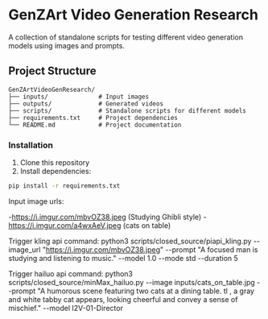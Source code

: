 # GenZArt Video Generation Research

A collection of standalone scripts for testing different video generation models using images and prompts.

## Project Structure

```
GenZArtVideoGenResearch/
├── inputs/              # Input images 
├── outputs/             # Generated videos
├── scripts/             # Standalone scripts for different models
├── requirements.txt     # Project dependencies
└── README.md            # Project documentation
```

### Installation

1. Clone this repository
2. Install dependencies:
```bash
pip install -r requirements.txt
```

Input image urls:

-https://i.imgur.com/mbvOZ38.jpeg (Studying Ghibli style)
-https://i.imgur.com/a4wxAeV.jpeg (cats on table)


Trigger kling api command:
python3 scripts/closed_source/piapi_kling.py --image_url "https://i.imgur.com/mbvOZ38.jpeg" --prompt "A focused man is studying and listening to music." --model 1.0 --mode std --duration 5

Trigger hailuo api command:
python3 scripts/closed_source/minMax_hailuo.py --image inputs/cats_on_table.jpg --prompt "A humorous scene featuring two cats at a dining table. tl , a gray and white tabby cat appears, looking cheerful and convey a sense of mischief." --model I2V-01-Director